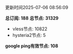 更新时间2025-07-06 08:56:09

**总订阅: 188**
**总节点: 31329**
- vless节点: 10822
- hysteria2节点: 5

**google ping有效节点: 108**
